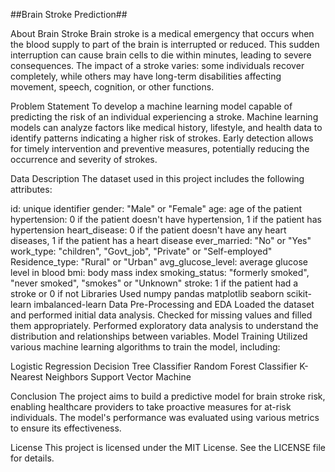 ##Brain Stroke Prediction##

About Brain Stroke
Brain stroke is a medical emergency that occurs when the blood supply to part of the brain is interrupted or reduced. This sudden interruption can cause brain cells to die within minutes, leading to severe consequences. The impact of a stroke varies: some individuals recover completely, while others may have long-term disabilities affecting movement, speech, cognition, or other functions.

Problem Statement
To develop a machine learning model capable of predicting the risk of an individual experiencing a stroke. Machine learning models can analyze factors like medical history, lifestyle, and health data to identify patterns indicating a higher risk of strokes. Early detection allows for timely intervention and preventive measures, potentially reducing the occurrence and severity of strokes.

Data Description
The dataset used in this project includes the following attributes:

id: unique identifier
gender: "Male" or "Female"
age: age of the patient
hypertension: 0 if the patient doesn't have hypertension, 1 if the patient has hypertension
heart_disease: 0 if the patient doesn't have any heart diseases, 1 if the patient has a heart disease
ever_married: "No" or "Yes"
work_type: "children", "Govt_job", "Private" or "Self-employed"
Residence_type: "Rural" or "Urban"
avg_glucose_level: average glucose level in blood
bmi: body mass index
smoking_status: "formerly smoked", "never smoked", "smokes" or "Unknown"
stroke: 1 if the patient had a stroke or 0 if not
Libraries Used
numpy
pandas
matplotlib
seaborn
scikit-learn
imbalanced-learn
Data Pre-Processing and EDA
Loaded the dataset and performed initial data analysis.
Checked for missing values and filled them appropriately.
Performed exploratory data analysis to understand the distribution and relationships between variables.
Model Training
Utilized various machine learning algorithms to train the model, including:

Logistic Regression
Decision Tree Classifier
Random Forest Classifier
K-Nearest Neighbors
Support Vector Machine

Conclusion
The project aims to build a predictive model for brain stroke risk, enabling healthcare providers to take proactive measures for at-risk individuals. The model's performance was evaluated using various metrics to ensure its effectiveness.

License
This project is licensed under the MIT License. See the LICENSE file for details.

